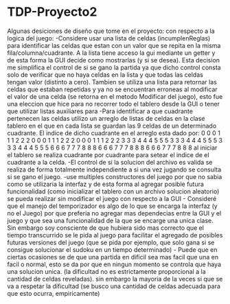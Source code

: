 # TDP-Proyecto2
Algunas desiciones de diseño que tome en el proyecto:
 	 con respecto a la logica del juego:
   	 	-Considere usar una lista  de celdas (incumplenReglas) para identificar las celdas que estan con un valor
   	 	que se repita en la misma fila/columna/cuadrante. A la lista tiene acceso la gui mediante un getter y de 
   		 esta forma la GUI decide como mostrarlas (y si se desea). Esta decision me simplifica el control de si se 
    		gano la partida ya que dicho control consta solo de verificar que no haya celdas en la lista y que todas 
    		las celdas tengan valor (distinto a cero).
    		Tambien se utiliza una lista para retornar las celdas que estaban repetidas y ya no se encuentran erroneas 
    		al modificar el valor de una celda (se retorna en el metodo Modificar del juego), esto fue una eleccion que hice
		para no recorrer todo el tablero desde la GUI o tener que utilizar listas auxiliares para 
    		-Para identificar a que cuadrante pertenecen las celdas utilizo un arreglo de listas de celdas en la clase 
    		tablero en el que en cada lista se guardan las 9 celdas de un determinado cuadrante. El indice de dicho 
   		 cuadrante en el arreglo esta dado por:
      		 0 0 0 1 1 1 2 2 2
     		 0 0 0 1 1 1 2 2 2
     		 0 0 0 1 1 1 2 2 2
     		 3 3 3 4 4 4 5 5 5
      		 3 3 3 4 4 4 5 5 5
     		 3 3 3 4 4 4 5 5 5
      		 6 6 6 7 7 7 8 8 8
     		 6 6 6 7 7 7 8 8 8
      		 6 6 6 7 7 7 8 8 8
   		 al iniciar el tablero se realiza cuadrante por cuadrante para setear el indice de el cuadrante a la celda.
   		 -El control de si la solucion del archivo es valida se realiza de forma totalmente independiente a si una vez
    		jugando se consulta si se gano el juego.
		-use multiples constructores del juego por que no sabia como se utilizaria la interfaz y de esta forma al agregar
		posible futura funcionalidad (como inicializar el tablero con un archivo solucion aleatorio) se pueda realizar sin 
		modificar el juego
 	con respecto a la GUI
  		  - Consideré que el manejo del temporizador es algo de lo que se encarga la interfaz (y no el Juego) por que
    		preferia no agregar mas dependecias entre la GUI y el juego y que sea una funcionalidad de la que se encarge
     		una unica clase. Sin embargo soy consciente de que hubiera sido mas correcto que el tiempo transcurrido se le
		pida al juego para facilitar el agregado de posibles futuras versiones del juego (que se pida por ejemplo, que solo
		gana si se consigue solucionar el sudoku en un tiempo determinado)
		 - Puede que en ciertas ocasiones se de que una partida en dificil sea mas facil que una en facil o normal, esto se 
		da por que en ningun momento se controla que haya una solucion unica. (la dificultad no es estrictamente 
		proporcional a la cantidad de celdas reveladas). sin embargo la mayoria de la veces si que se va a respetar la dificultad
		(se busco una cantidad de celdas adecuada para que esto ocurra, empiricamente)
    
